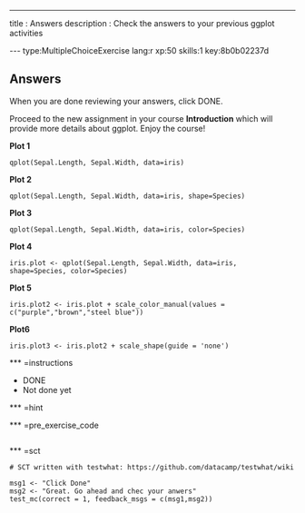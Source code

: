 ---
title       : Answers
description : Check the answers to your previous ggplot activities


--- type:MultipleChoiceExercise lang:r xp:50 skills:1 key:8b0b02237d

## Answers
When you are done reviewing your answers, click DONE.

Proceed to the new assignment in your course **Introduction** which will provide more details about ggplot. Enjoy the course!

**Plot 1**

` qplot(Sepal.Length, Sepal.Width, data=iris) `

**Plot 2**

` qplot(Sepal.Length, Sepal.Width, data=iris, shape=Species) `

**Plot 3**

` qplot(Sepal.Length, Sepal.Width, data=iris, color=Species) `


**Plot 4**

` iris.plot <- qplot(Sepal.Length, Sepal.Width, data=iris, shape=Species, color=Species) `
 
**Plot 5**

` iris.plot2 <- iris.plot + scale_color_manual(values = c("purple","brown","steel blue")) `

**Plot6**

` iris.plot3 <- iris.plot2 + scale_shape(guide = 'none') `

*** =instructions
- DONE
- Not done yet

*** =hint


*** =pre_exercise_code
```{r}

```

*** =sct
```{r}
# SCT written with testwhat: https://github.com/datacamp/testwhat/wiki

msg1 <- "Click Done"
msg2 <- "Great. Go ahead and chec your anwers"
test_mc(correct = 1, feedback_msgs = c(msg1,msg2))
```

